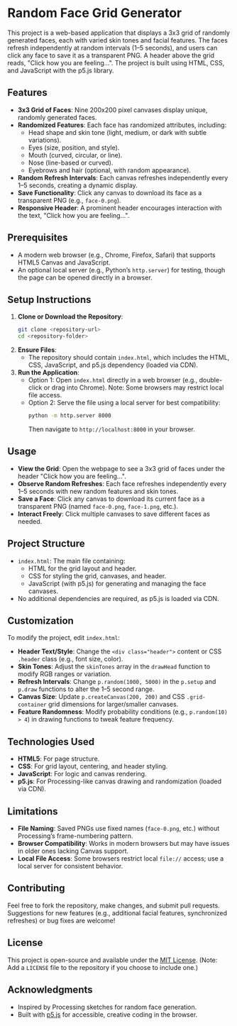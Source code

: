 # Random Face Grid Generator

This project is a web-based application that displays a 3x3 grid of randomly generated faces, each with varied skin tones and facial features. The faces refresh independently at random intervals (1–5 seconds), and users can click any face to save it as a transparent PNG. A header above the grid reads, "Click how you are feeling...". The project is built using HTML, CSS, and JavaScript with the p5.js library.

## Features
- **3x3 Grid of Faces**: Nine 200x200 pixel canvases display unique, randomly generated faces.
- **Randomized Features**: Each face has randomized attributes, including:
  - Head shape and skin tone (light, medium, or dark with subtle variations).
  - Eyes (size, position, and style).
  - Mouth (curved, circular, or line).
  - Nose (line-based or curved).
  - Eyebrows and hair (optional, with random appearance).
- **Random Refresh Intervals**: Each canvas refreshes independently every 1–5 seconds, creating a dynamic display.
- **Save Functionality**: Click any canvas to download its face as a transparent PNG (e.g., `face-0.png`).
- **Responsive Header**: A prominent header encourages interaction with the text, "Click how you are feeling...".

## Prerequisites
- A modern web browser (e.g., Chrome, Firefox, Safari) that supports HTML5 Canvas and JavaScript.
- An optional local server (e.g., Python’s `http.server`) for testing, though the page can be opened directly in a browser.

## Setup Instructions
1. **Clone or Download the Repository**:
   ```bash
   git clone <repository-url>
   cd <repository-folder>
   ```
2. **Ensure Files**:
   - The repository should contain `index.html`, which includes the HTML, CSS, JavaScript, and p5.js dependency (loaded via CDN).
3. **Run the Application**:
   - Option 1: Open `index.html` directly in a web browser (e.g., double-click or drag into Chrome). Note: Some browsers may restrict local file access.
   - Option 2: Serve the file using a local server for best compatibility:
     ```bash
     python -m http.server 8000
     ```
     Then navigate to `http://localhost:8000` in your browser.

## Usage
- **View the Grid**: Open the webpage to see a 3x3 grid of faces under the header "Click how you are feeling...".
- **Observe Random Refreshes**: Each face refreshes independently every 1–5 seconds with new random features and skin tones.
- **Save a Face**: Click any canvas to download its current face as a transparent PNG (named `face-0.png`, `face-1.png`, etc.).
- **Interact Freely**: Click multiple canvases to save different faces as needed.

## Project Structure
- `index.html`: The main file containing:
  - HTML for the grid layout and header.
  - CSS for styling the grid, canvases, and header.
  - JavaScript (with p5.js) for generating and managing the face canvases.
- No additional dependencies are required, as p5.js is loaded via CDN.

## Customization
To modify the project, edit `index.html`:
- **Header Text/Style**: Change the `<div class="header">` content or CSS `.header` class (e.g., font size, color).
- **Skin Tones**: Adjust the `skinTones` array in the `drawHead` function to modify RGB ranges or variation.
- **Refresh Intervals**: Change `p.random(1000, 5000)` in the `p.setup` and `p.draw` functions to alter the 1–5 second range.
- **Canvas Size**: Update `p.createCanvas(200, 200)` and CSS `.grid-container` grid dimensions for larger/smaller canvases.
- **Feature Randomness**: Modify probability conditions (e.g., `p.random(10) > 4`) in drawing functions to tweak feature frequency.

## Technologies Used
- **HTML5**: For page structure.
- **CSS**: For grid layout, centering, and header styling.
- **JavaScript**: For logic and canvas rendering.
- **p5.js**: For Processing-like canvas drawing and randomization (loaded via CDN).

## Limitations
- **File Naming**: Saved PNGs use fixed names (`face-0.png`, etc.) without Processing’s frame-numbering pattern.
- **Browser Compatibility**: Works in modern browsers but may have issues in older ones lacking Canvas support.
- **Local File Access**: Some browsers restrict local `file://` access; use a local server for consistent behavior.

## Contributing
Feel free to fork the repository, make changes, and submit pull requests. Suggestions for new features (e.g., additional facial features, synchronized refreshes) or bug fixes are welcome!

## License
This project is open-source and available under the [MIT License](LICENSE). (Note: Add a `LICENSE` file to the repository if you choose to include one.)

## Acknowledgments
- Inspired by Processing sketches for random face generation.
- Built with [p5.js](https://p5js.org/) for accessible, creative coding in the browser.